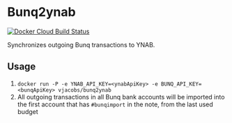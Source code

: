 # Bunq2ynab

[![Docker Cloud Build Status](https://img.shields.io/docker/cloud/build/vjacobs/bunq2ynab.svg)](https://hub.docker.com/r/vjacobs/bunq2ynab)

Synchronizes outgoing Bunq transactions to YNAB.

## Usage

1. `docker run -P -e YNAB_API_KEY=<ynabApiKey> -e BUNQ_API_KEY=<bunqApiKey> vjacobs/bunq2ynab`
2. All outgoing transactions in all Bunq bank accounts will be imported into the first account that has `#bunqimport` in the note, from the last used budget

